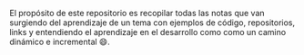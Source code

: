 El propósito de este repositorio es recopilar todas las notas que van surgiendo del aprendizaje de un tema con ejemplos de código, repositorios, links y entendiendo el aprendizaje en el desarrollo como como un camino dinámico e incremental :smile:.